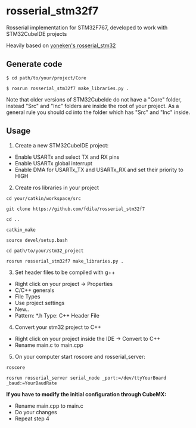# rosserial_stm32f7
Rosserial implementation for STM32F767, developed to work with STM32CubeIDE projects

Heavily based on [yoneken's rosserial_stm32](https://github.com/yoneken/rosserial_stm32)

## Generate code
```
$ cd path/to/your/project/Core

$ rosrun rosserial_stm32f7 make_libraries.py .
```

Note that older versions of STM32CubeIde do not have a "Core" folder, instead "Src" and "Inc" folders are inside the root of your project.
As a general rule you should cd into the folder which has "Src" and "Inc" inside.

## Usage
1. Create a new STM32CubeIDE project:
  * Enable USARTx and select TX and RX pins
  * Enable USARTx global interrupt
  * Enable DMA for USARTx_TX and USARTx_RX and set their priority to HIGH

2. Create ros libraries in your project
```
cd your/catkin/workspace/src
```
```
git clone https://github.com/fdila/rosserial_stm32f7
```
```
cd ..
```
```
catkin_make
```
```
source devel/setup.bash
```
```
cd path/to/your/stm32_project
```
```
rosrun rosserial_stm32f7 make_libraries.py .
```
3. Set header files to be compiled with g++
  * Right click on your project -> Properties
  * C/C++ generals
  * File Types
  * Use project settings
  * New..
  * Pattern: *.h     Type: C++ Header File

4. Convert your stm32 project to C++
  * Right click on your project inside the IDE -> Convert to C++
  * Rename main.c to main.cpp
  
5. On your computer start roscore and rosserial_server:
```
roscore
```
```
rosrun rosserial_server serial_node _port:=/dev/ttyYourBoard _baud:=YourBaudRate
```


**If you have to modify the initial configuration through CubeMX:**
  * Rename main.cpp to main.c
  * Do your changes
  * Repeat step 4
